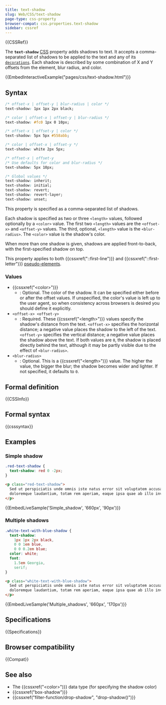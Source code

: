 ```yaml
---
title: text-shadow
slug: Web/CSS/text-shadow
page-type: css-property
browser-compat: css.properties.text-shadow
sidebar: cssref
---
```


{{CSSRef}}

The **`text-shadow`** [CSS](/en-US/docs/Web/CSS) property adds shadows to text. It accepts a comma-separated list of shadows to be applied to the text and any of its [`decorations`](/en-US/docs/Web/CSS/text-decoration). Each shadow is described by some combination of X and Y offsets from the element, blur radius, and color.

{{EmbedInteractiveExample("pages/css/text-shadow.html")}}

## Syntax

```css
/* offset-x | offset-y | blur-radius | color */
text-shadow: 1px 1px 2px black;

/* color | offset-x | offset-y | blur-radius */
text-shadow: #fc0 1px 0 10px;

/* offset-x | offset-y | color */
text-shadow: 5px 5px #558abb;

/* color | offset-x | offset-y */
text-shadow: white 2px 5px;

/* offset-x | offset-y
/* Use defaults for color and blur-radius */
text-shadow: 5px 10px;

/* Global values */
text-shadow: inherit;
text-shadow: initial;
text-shadow: revert;
text-shadow: revert-layer;
text-shadow: unset;
```

This property is specified as a comma-separated list of shadows.

Each shadow is specified as two or three `<length>` values, followed optionally by a `<color>` value. The first two `<length>` values are the `<offset-x>` and `<offset-y>` values. The third, optional, `<length>` value is the `<blur-radius>`. The `<color>` value is the shadow's color.

When more than one shadow is given, shadows are applied front-to-back, with the first-specified shadow on top.

This property applies to both {{cssxref("::first-line")}} and {{cssxref("::first-letter")}} [pseudo-elements](/en-US/docs/Web/CSS/Pseudo-elements).

### Values

- {{cssxref("&lt;color&gt;")}}
  - : Optional. The color of the shadow. It can be specified either before or after the offset values. If unspecified, the color's value is left up to the user agent, so when consistency across browsers is desired you should define it explicitly.
- `<offset-x> <offset-y>`
  - : Required. These {{cssxref("&lt;length&gt;")}} values specify the shadow's distance from the text. `<offset-x>` specifies the horizontal distance; a negative value places the shadow to the left of the text. `<offset-y>` specifies the vertical distance; a negative value places the shadow above the text. If both values are `0`, the shadow is placed directly behind the text, although it may be partly visible due to the effect of `<blur-radius>`.
- `<blur-radius>`
  - : Optional. This is a {{cssxref("&lt;length&gt;")}} value. The higher the value, the bigger the blur; the shadow becomes wider and lighter. If not specified, it defaults to `0`.

## Formal definition

{{CSSInfo}}

## Formal syntax

{{csssyntax}}

## Examples

### Simple shadow

```css
.red-text-shadow {
  text-shadow: red 0 -2px;
}
```

```html
<p class="red-text-shadow">
  Sed ut perspiciatis unde omnis iste natus error sit voluptatem accusantium
  doloremque laudantium, totam rem aperiam, eaque ipsa quae ab illo inventore.
</p>
```

{{EmbedLiveSample('Simple_shadow', '660px', '90px')}}

### Multiple shadows

```css
.white-text-with-blue-shadow {
  text-shadow:
    1px 1px 2px black,
    0 0 1em blue,
    0 0 0.2em blue;
  color: white;
  font:
    1.5em Georgia,
    serif;
}
```

```html
<p class="white-text-with-blue-shadow">
  Sed ut perspiciatis unde omnis iste natus error sit voluptatem accusantium
  doloremque laudantium, totam rem aperiam, eaque ipsa quae ab illo inventore.
</p>
```

{{EmbedLiveSample('Multiple_shadows', '660px', '170px')}}

## Specifications

{{Specifications}}

## Browser compatibility

{{Compat}}

## See also

- The {{cssxref("&lt;color&gt;")}} data type (for specifying the shadow color)
- {{cssxref("box-shadow")}}
- {{cssxref("filter-function/drop-shadow", "drop-shadow()")}}
